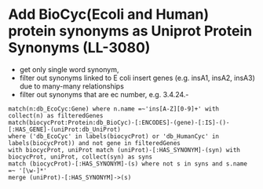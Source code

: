 # Add BioCyc(Ecoli and Human) protein synonyms as Uniprot Protein Synonyms (LL-3080)

-   get only single word synonym,
-   filter out synonyms linked to E coli insert genes (e.g. insA1, insA2, insA3) due to many-many
    relationships
-   filter out synonyms that are ec number, e.g. 3.4.24.-

```
match(n:db_EcoCyc:Gene) where n.name =~'ins[A-Z][0-9]+' with collect(n) as filteredGenes
match(biocycProt:Protein:db_BioCyc)-[:ENCODES]-(gene)-[:IS]-()-[:HAS_GENE]-(uniProt:db_UniProt)
where ('db_EcoCyc' in labels(biocycProt) or 'db_HumanCyc' in labels(biocycProt)) and not gene in filteredGenes
with biocycProt, uniProt match (uniProt)-[:HAS_SYNONYM]-(syn) with biocycProt, uniProt, collect(syn) as syns
match (biocycProt)-[:HAS_SYNONYM]-(s) where not s in syns and s.name =~ '[\w-]*'
merge (uniProt)-[:HAS_SYNONYM]->(s)
```
